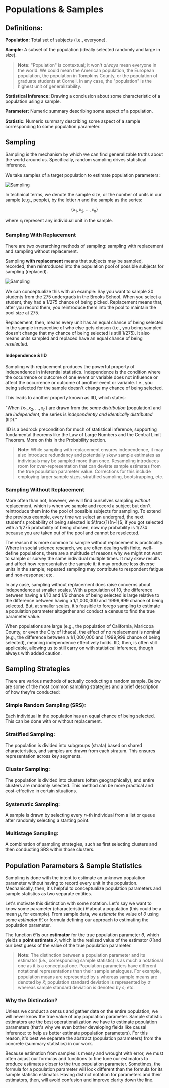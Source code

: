 # Populations & Samples

## Definitions:

**Population:** Total set of subjects (i.e., everyone).

**Sample:** A subset of the population (ideally selected randomly and large in size).

> **Note:** "Population" is contextual; it won't *always* mean everyone in the world. We could mean the American population, the European population, the population in Tompkins County, or the population of graduate students at Cornell. In any case, the "population" is the highest unit of generalizability.

**Statistical Inference:** Drawing a conclusion about some characteristic of a population using a sample.

**Parameter:** Numeric summary describing some aspect of a population.

**Statistic:** Numeric summary describing some aspect of a sample corresponding to some population parameter.

## Sampling

Sampling is the mechanism by which we can find generalizable truths about the world around us. Specifically, random sampling drives statistical inference. 

We take samples of a target population to estimate population parameters:

![Sampling](/content/images/causal_inference/sampling.png)

In technical terms, we denote the sample size, or the number of units in our sample (e.g., people), by the letter $n$ and the sample as the series:

$$
\{x_1, x_2, \dots, x_n\}
$$

where $x_i$ represent any individual unit in the sample.

### Sampling With Replacement

There are two overarching methods of sampling: sampling with replacement and sampling without replacement. 

Sampling **with replacement** means that subjects may be sampled, recorded, then reintroduced into the population pool of possible subjects for sampling (replaced).

![Sampling](/content/images/causal_inference/sampling_w_replacement.png)

We can conceptualize this with an example: Say you want to sample 30 students from the 275 undergrads in the Brooks School. When you select a student, they had a 1/275 chance of being picked. Replacement means that, after you record them, you reintroduce them into the pool to maintain the pool size at 275. 

Replacement, then, means every unit has an equal chance of being selected in the sample irrespective of who else gets chosen (i.e., you being sampled doesn't change that my chance of being selected is still 1/275). It also means units sampled and replaced have an equal chance of being *reselected*.

#### Independence & IID

Sampling with replacement produces the powerful property of independence in inferential statistics. Independence is the condition where the occurrence or outcome of one event or variable does not influence or affect the occurrence or outcome of another event or variable. I.e., you being selected for the sample doesn't change my chance of being selected.

This leads to another property known as IID, which states:

"When $\{x_1, x_2, \dots, x_n\}$ are drawn from the *same distribution* [population] and are *independent*, the series is *independently and identically distributed* (IID)."

IID is a bedrock precondition for much of statistical inference, supporting fundamental theorems like the Law of Large Numbers and the Central Limit Theorem. More on this in the Probability section.

> **Note:** While sampling with replacement ensures independence, it may also introduce redundancy and potentially skew sample estimates as individuals may be sampled more than once. Resampling introduces room for over-representation that can deviate sample estimates from the true population parameter value. Corrections for this include employing larger sample sizes, stratified sampling, bootstrapping, etc.

### Sampling Without Replacement

More often than not, however, we will find ourselves sampling *without* replacement, which is when we sample and record a subject but don't reintroduce them into the pool of possible subjects for sampling. To extend the previous example, every time we select an undergrad, the next student's probability of being selected is $\frac{1}{n-1}$; if you got selected with a 1/275 probability of being chosen, now my probability is 1/274 because you are taken out of the pool and cannot be reselected. 

The reason it is more common to sample without replacement is practicality. Where in social science research, we are often dealing with finite, well-define populations, there are a multitude of reasons why we might not want to sample or survey the same individual multiple times. It may skew results and affect how representative the sample it; it may produce less diverse units in the sample; repeated sampling may contribute to respondent fatigue and non-response; etc.

In any case, sampling without replacement does raise concerns about independence at smaller scales. With a population of 10, the difference between having a 1/10 and 1/9 chance of being selected is large relative to the difference between having a 1/1,000,000 and 1/999,999 chance of being selected. But, at smaller scales, it's feasible to forego sampling to estimate a population parameter altogether and conduct a census to find the true parameter value.

When populations are large (e.g., the population of California, Maricopa County, or even the City of Ithaca), the effect of no replacement is nominal (e.g., the difference between a 1/1,000,000 and 1/999,999 chance of being selected), meaning independence effectively holds. IID, then, is often still applicable, allowing us to still carry on with statistical inference, though always with added caution.

## Sampling Strategies

There are various methods of actually conducting a random sample. Below are some of the most common sampling strategies and a brief description of how they're conducted: 

### Simple Random Sampling (SRS):

Each individual in the population has an equal chance of being selected. This can be done with or without replacement.

### Stratified Sampling:

The population is divided into subgroups (strata) based on shared characteristics, and samples are drawn from each stratum. This ensures representation across key segments.

### Cluster Sampling:

The population is divided into clusters (often geographically), and entire clusters are randomly selected. This method can be more practical and cost-effective in certain situations.

### Systematic Sampling:

A sample is drawn by selecting every $n$-th individual from a list or queue after randomly selecting a starting point.

### Multistage Sampling:

A combination of sampling strategies, such as first selecting clusters and then conducting SRS within those clusters.

## Population Parameters & Sample Statistics

Sampling is done with the intent to estimate an unknown population parameter without having to record every unit in the population. Mechanically, then, it's helpful to conceptualize population parameters and sample statistics as two separate entities. 

Let's motivate this distinction with some notation. Let's say we want to know some parameter (characteristic) $\theta$ about a population (this could be a mean $\mu$, for example). From sample data, we *estimate* the value of $\theta$ using some *estimator* $\hat{\theta}$, or formula defining our approach to estimating the population parameter.

The function $\hat{\theta}$ is our **estimator** for the true population parameter $\theta$, which yields a **point estimate** $\hat{x}$, which is the realized value of the estimator $\hat{\theta}$ and our best guess of the value of the true population parameter.

> **Note:** The distinction between a population parameter and its estimator (i.e., corresponding sample statistic) is as much a notational one as it is a conceptual one. Population parameters have different notational representations than their sample analogues. For example, population means are represented by $\mu$ whereas sample means are denoted by $\bar{x}$; population standard deviation is represented by $\sigma$ whereas sample standard deviation is denoted by $s$; etc. 

### Why the Distinction? 

Unless we conduct a census and gather data on the entire population, we will never know the true value of any population parameter. Sample statistic estimators are the best operationalization we have to estimate population parameters (that's why we even bother developing fields like causal inference: to help us better estimate population parameters). For this reason, it's best we separate the abstract (population parameters) from the concrete (summary statistics) in our work. 

Because estimation from samples is messy and wrought with error, we must often adjust our formulas and functions to fine tune our estimators to produce estimates closer to the true population parameter. Sometimes, the formula for a population parameter will look different than the formula for its sample statistic estimator. Having distinct notation for parameters and their estimators, then, will avoid confusion and improve clarity down the line.